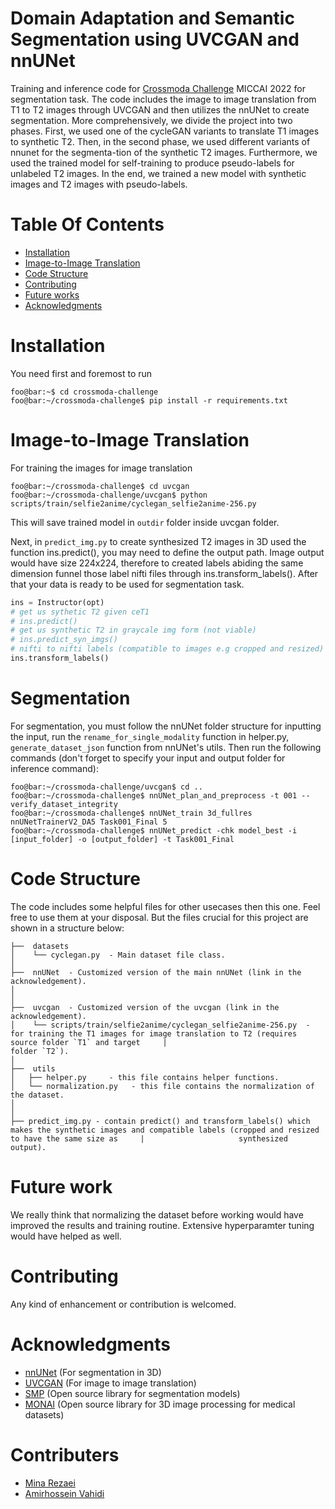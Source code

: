 # Domain Adaptation and Semantic Segmentation using UVCGAN and nnUNet
Training and inference code for [Crossmoda Challenge](https://crossmoda-challenge.ml/) MICCAI 2022 for segmentation task. The code includes the image to image translation from T1 to T2 images through UVCGAN and then utilizes the nnUNet to create segmentation. 
More comprehensively, we divide the project into two phases. First, we used one of the cycleGAN variants to translate T1 images to synthetic T2. Then, in the second phase, we used different variants of nnunet for the segmenta-tion of the synthetic T2 images. Furthermore, we used the trained model for self-training to produce pseudo-labels for unlabeled T2 images. In the end, we trained a new model with synthetic images and T2 images with pseudo-labels.  


# Table Of Contents
-  [Installation](#installation)
-  [Image-to-Image Translation](#i-to-i)
-  [Code Structure](#code-structure)
-  [Contributing](#contributing)
-  [Future works](#future-works)
-  [Acknowledgments](#acknowledgments)

# Installation   
You need first and foremost to run 
```console
foo@bar:~$ cd crossmoda-challenge
foo@bar:~/crossmoda-challenge$ pip install -r requirements.txt
```


# Image-to-Image Translation   
For training the images for image translation
```console
foo@bar:~/crossmoda-challenge$ cd uvcgan
foo@bar:~/crossmoda-challenge/uvcgan$ python scripts/train/selfie2anime/cyclegan_selfie2anime-256.py
```
This will save trained model in `outdir` folder inside uvcgan folder.
 
Next, in `predict_img.py`  to create synthesized T2 images in 3D used the function ins.predict(), you may need to define the output path. Image output would have size 224x224, therefore to created labels abiding the same dimension funnel those label nifti files through ins.transform_labels(). After that your data is ready to be used for segmentation task.

```python
ins = Instructor(opt)
# get us sythetic T2 given ceT1
# ins.predict()
# get us synthetic T2 in graycale img form (not viable)
# ins.predict_syn_imgs()
# nifti to nifti labels (compatible to images e.g cropped and resized) transformation
ins.transform_labels()
```
# Segmentation
For segmentation, you must follow the nnUNet folder structure for inputting the input, run the `rename_for_single_modality` function in helper.py,  `generate_dataset_json` function from nnUNet's utils. Then run the following commands (don't forget to specify your input and output folder for inference command):
```console
foo@bar:~/crossmoda-challenge/uvcgan$ cd ..
foo@bar:~/crossmoda-challenge$ nnUNet_plan_and_preprocess -t 001 --verify_dataset_integrity
foo@bar:~/crossmoda-challenge$ nnUNet_train 3d_fullres nnUNetTrainerV2_DA5 Task001_Final 5
foo@bar:~/crossmoda-challenge$ nnUNet_predict -chk model_best -i [input_folder] -o [output_folder] -t Task001_Final
```

# Code Structure
The code includes some helpful files for other usecases then this one. Feel free to use them at your disposal. But the files crucial for this project are shown in a structure below:
```
├──  datasets
│    └── cyclegan.py  - Main dataset file class.
│
├──  nnUNet  - Customized version of the main nnUNet (link in the acknowledgement). 
│ 
│
├──  uvcgan  - Customized version of the uvcgan (link in the acknowledgement). 
│    └── scripts/train/selfie2anime/cyclegan_selfie2anime-256.py  - for training the T1 images for image translation to T2 (requires source folder `T1` and target     |                                                                     folder `T2`).
│
├──  utils
│   ├── helper.py     - this file contains helper functions.
│   └── normalization.py   - this file contains the normalization of the dataset.
│
│
├── predict_img.py - contain predict() and transform_labels() which makes the synthetic images and compatible labels (cropped and resized to have the same size as     |                     synthesized output).
```
# Future work
We really think that normalizing the dataset before working would have improved the results and training routine. Extensive hyperparamter tuning would have helped as well.

# Contributing
Any kind of enhancement or contribution is welcomed.

# Acknowledgments
- [nnUNet](https://github.com/MIC-DKFZ/nnUNet) (For segmentation in 3D)
- [UVCGAN](https://github.com/LS4GAN/uvcgan) (For image to image translation)
- [SMP](https://github.com/qubvel/segmentation_models.pytorch) (Open source library for segmentation models)
- [MONAI](https://github.com/Project-MONAI/MONAIh) (Open source library for 3D image processing for medical datasets)


# Contributers
- [Mina Rezaei](https://github.com/MinaRe)
- [Amirhossein Vahidi](https://github.com/amirvhd)

